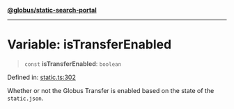 [**@globus/static-search-portal**](../README.md)

***

# Variable: isTransferEnabled

> `const` **isTransferEnabled**: `boolean`

Defined in: [static.ts:302](https://github.com/globus/static-search-portal/blob/01d1d33d3d0989c593fada6bb539073cee27ae57/static.ts#L302)

Whether or not the Globus Transfer is enabled based on the state of the `static.json`.
